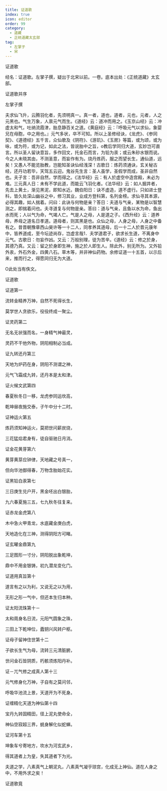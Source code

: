 ```yaml
---
title: 证道歌
index: true
icon: editor
order: 99
category:
  - 道藏
  - 正统道藏太玄部
tag:
  - 左掌子
  - 宋
---
```


证道歌  

经名：证道歌。左掌子撰，疑出于北宋以前。一卷。底本出处：《正统道藏》太玄部。  

证道歌并序  

左掌子撰  

夫求仙飞升，云腾羽化者，先须明真一。真一者，道也，道者，元也，元者，人之元黑也。气生万象，人禀元气而生。《道经》云：道冲而用之。《玉京山经》云：冲虚太和气，吐纳流霞津，胎息静百关之道。《黄庭经》云：『呼吸元气以求仙，象婴兄在母胞，中之用也。』元气多状，卒不可知。所以上圣修经诀，《龙虎》、《参同契》、《道德经》五千言，众仙歌及《阴符》、《游玑》、《玉房》等篇，或为颂，或为咏，或为符，或为记，如此之法，皆说胎中之旨，o教后学同归大道，玄妙岂可直言。所以圣人留诀意旨，多作回文，托金石而言，为铅为汞；或云朱砂水银而说。今之人未晓其由，不测圣意，而妄作有为。烧丹炼药，服之而望长生，通仙道，远矣！又愚人不能览胎教，岂能知圣诀仙经浅深！古歌日：炼药须通诀，玄关秘古经，还丹功若毕，天驾五云迎。鬼谷先生言：圣人虽学，圣假学而成，圣非自然也。夫子言：吾非自然，学而得之。《法华经》云：有人於虚空中造宫殿，未必为难。三元真人日：未有不学此道，而能云飞羽化者。《法华经》云：如人掘井者，先去上黄土，渐见黑泥，即知水近。魏伯阳日：诀不虚造，道不虚行。只如进士登科，皆久处深山幽谷之中，修习其业，业成方登科第，名列金榜。求仙寻其本源，必得其趣，如人揣着。问曰：此诀与何物是亲？答日：夫道与气亲，某物是以智慧测之，即揣着问也。夫寻道复与何物是亲。答曰：道与气亲，且鱼以水为命，鱼出水而死；人以气为命，气竭人亡。气是人之母，人是道之子。《西升经》云：道养母，养母之道名日孝道。道母者，则其黑是也。众仙之母，人身之母，人身之中备有之。昔晋朝豫章西山昊许等一十二人，同孝养其道母，后一十二人於晋元康年中，皆养道成，至今坛迹尚存，岂虚言哉1．夫学道君子，欲求长生道，不离身中元气。古歌日：勿妄作凶。又云：万般别理，徒为苦辛。《道经》云：修之於身，其德乃真。又云：留之於身即生神，施之於人即生人。除此外，别无所为。又外铅外汞，外石外金，四黄八石。草木等，并非神仙药物。余修证道一十五首，以示后来，推而行之，得愿同归无为大道。  

O此处当有佚文。  

证道歌  

证道第一  

流转金精养万神，自然不死得长生，  

莫学世人贪欲乐，役役终成一聚尘。  

证灵药第二  

无名无状强而名，一身精气神最灵，  

灵药不干他外物，阴阳相制必当成。  

证九转还丹第三  

天地为炉药在身，阴阳不测谓之神，  

元气飞霜成九转，还丹本是太和津。  

证火候文武第四  

春夏秋冬日一移，龙虎参同运坎高，  

乾坤昼夜施交泰，子午中分十二时。  

证神运火第五  

炼药须知神运火，莫把世问薪炭烧，  

三花猛焰君身有，徒自驱驰日月消。  

证金花黄芽第六  

黄芽黄芽应钟律，天地藏之号真一，  

但向华池御得春，万物含胎始花实。  

证黑铅白汞第七  

三日庚生兑户开，黑金呸出白银胎，  

九六春夏施三五，七九秋冬往复来。  

证赤龙金虎第八  

木中急火甲青龙，水底藏金庚白虎，  

天地造化在三神，测得阴阳方可睹。  

证玄曜金鼎第九  

三足图形一寸分，阴阳脱出象乾坤，  

鼎中不用金银铸，初九潜龙变化门。  

证道用真旨第十  

道言有之以为利，又说无之以为用，  

无形之形一气中，但还本生归本种。  

证太阳流珠第十－  

太和周身名日流，元阳气圆象之珠，  

三田上下乾坤位，蠹钥兴风转户枢。  

证母子留神住世第十二  

子欲长生气为母，流转三元清脏腑，  

世问金石皆阴质，朽骸须炼阳丹补。  

证－兀气修之成真人第十三  

元气修身化万神，子自有之莫问邻，  

呼吸华池流上景，天道开为不死身。  

证缠精化天道为神仙第十四  

宝丹九转固精田，径上泥丸使命全，  

神仙空寂超三界，蜕身解化似蛇蝉。  

证河车第十五  

坤象车兮寄地方，坎水为河玄武乡，  

得其道者上为皇，失其道者下为光。  

夫道之学，八素真气上朝泥丸，八素真气凝乎琼宫，化成无上神仙。道在人身之中，不用外求之矣！  

证道歌竟  
